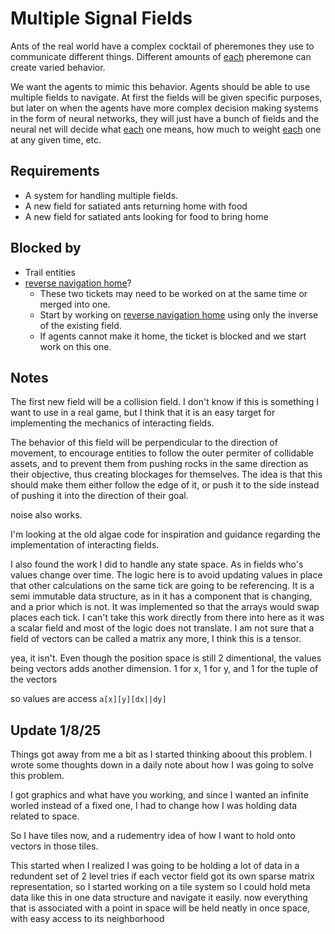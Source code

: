 
# Multiple Signal Fields

Ants of the real world have a complex cocktail of pheremones they use to communicate different things. Different amounts of [each](../docs/Pools/Dynamic/each.md) pheremone can create varied behavior.

We want the agents to mimic this behavior. Agents should be able to use multiple fields to navigate. At first the fields will be given specific purposes, but later on when the agents have more complex decision making systems in the form of neural networks, they will just have a bunch of fields and the neural net will decide what [each](../docs/Pools/Dynamic/each.md) one means, how much to weight [each](../docs/Pools/Dynamic/each.md) one at any given time, etc.

## Requirements

- A system for handling multiple fields.
- A new field for satiated ants returning home with food
- A new field for satiated ants looking for food to bring home

## Blocked by

- Trail entities
- [reverse navigation home](reverse%20navigation%20home.md)?
  - These two tickets may need to be worked on at the same time or merged into one.
  - Start by working on [reverse navigation home](reverse%20navigation%20home.md) using only the inverse of the existing field.
  - If agents cannot make it home, the ticket is blocked and we start work on this one.

## Notes

The first new field will be a collision field. I don't know if this is something I want to use in a real game, but I think that it is an easy target for implementing the mechanics of interacting fields.

The behavior of this field will be perpendicular to the direction of movement, to encourage entities to follow the outer permiter of collidable assets, and to prevent them from pushing rocks in the same direction as their objective, thus creating blockages for themselves. The idea is that this should make them either follow the edge of it, or push it to the side instead of pushing it into the direction of their goal.

noise also works.

I'm looking at the old algae code for inspiration and guidance regarding the implementation of interacting fields.

I also found the work I did to handle any state space. As in fields who's values change over time. The logic here is to avoid updating values in place that other calculations on the same tick are going to be referencing. It is a semi immutable data structure, as in it has a component that is changing, and a prior which is not. It was implemented so that the arrays would swap places each tick. I can't take this work directly from there into here as it was a scalar field and most of the logic does not translate. I am not sure that a field of vectors can be called a matrix any more, I think this is a tensor.

yea, it isn't. Even though the position space is still 2 dimentional, the values being vectors adds another dimension. 1 for x, 1 for y, and 1 for the tuple of the vectors

so values are access `a[x][y][dx||dy]`

## Update 1/8/25

Things got away from me a bit as I started thinking aboout this problem. I wrote some thoughts down in a daily note about how I was going to solve this problem. 

I got graphics and what have you working, and since I wanted an infinite worled instead of a fixed one, I had to change how I was holding data related to space.

So I have tiles now, and a rudementry idea of how I want to hold onto vectors in those tiles.

This started when I realized I was going to be holding a lot of data in a redundent set of 2 level tries if each vector field got its own sparse matrix representation, so I started working on a tile system so I could hold meta data like this in one data structure and navigate it easily. now everything that is associated with a point in space will be held neatly in once space, with easy access to its neighborhood